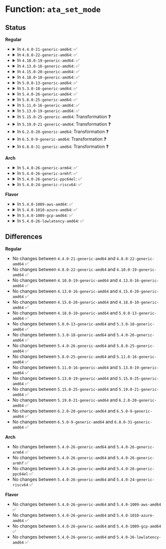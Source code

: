 # Function: <code>ata_set_mode</code>

## Status
<b>Regular</b>
<ul>
<li>
<details>
<summary>In <code>4.4.0-21-generic-amd64</code>: ✅</summary>

```c
int ata_set_mode(struct ata_link * link, struct ata_device * * r_failed_dev)
```

```json
{
  "name": "ata_set_mode",
  "collision_type": "Unique Global",
  "inline_type": "No",
  "funcs": [
    {
      "addr": 18446744071584974368,
      "name": "ata_set_mode",
      "external": true,
      "loc": "drivers/ata/libata-eh.c:3245",
      "file": "drivers/ata/libata-eh.c",
      "inline": "seen, unknown",
      "caller_inline": [],
      "caller_func": [
        "drivers/ata/libata-core.c:ata_bus_probe",
        "drivers/ata/libata-eh.c:ata_eh_recover"
      ]
    }
  ],
  "symbols": [
    {
      "addr": 18446744071584974368,
      "name": "ata_set_mode",
      "section": ".text",
      "bind": "STB_GLOBAL",
      "size": 272
    }
  ]
}
```
</details>
</li>
<li>
<details>
<summary>In <code>4.8.0-22-generic-amd64</code>: ✅</summary>

```c
int ata_set_mode(struct ata_link * link, struct ata_device * * r_failed_dev)
```

```json
{
  "name": "ata_set_mode",
  "collision_type": "Unique Global",
  "inline_type": "No",
  "funcs": [
    {
      "addr": 18446744071585342080,
      "name": "ata_set_mode",
      "external": true,
      "loc": "drivers/ata/libata-eh.c:3336",
      "file": "drivers/ata/libata-eh.c",
      "inline": "seen, unknown",
      "caller_inline": [],
      "caller_func": [
        "drivers/ata/libata-core.c:ata_bus_probe",
        "drivers/ata/libata-eh.c:ata_eh_recover"
      ]
    }
  ],
  "symbols": [
    {
      "addr": 18446744071585342080,
      "name": "ata_set_mode",
      "section": ".text",
      "bind": "STB_GLOBAL",
      "size": 272
    }
  ]
}
```
</details>
</li>
<li>
<details>
<summary>In <code>4.10.0-19-generic-amd64</code>: ✅</summary>

```c
int ata_set_mode(struct ata_link * link, struct ata_device * * r_failed_dev)
```

```json
{
  "name": "ata_set_mode",
  "collision_type": "Unique Global",
  "inline_type": "No",
  "funcs": [
    {
      "addr": 18446744071585543120,
      "name": "ata_set_mode",
      "external": true,
      "loc": "drivers/ata/libata-eh.c:3336",
      "file": "drivers/ata/libata-eh.c",
      "inline": "seen, unknown",
      "caller_inline": [],
      "caller_func": [
        "drivers/ata/libata-core.c:ata_bus_probe",
        "drivers/ata/libata-eh.c:ata_eh_recover"
      ]
    }
  ],
  "symbols": [
    {
      "addr": 18446744071585543120,
      "name": "ata_set_mode",
      "section": ".text",
      "bind": "STB_GLOBAL",
      "size": 272
    }
  ]
}
```
</details>
</li>
<li>
<details>
<summary>In <code>4.13.0-16-generic-amd64</code>: ✅</summary>

```c
int ata_set_mode(struct ata_link * link, struct ata_device * * r_failed_dev)
```

```json
{
  "name": "ata_set_mode",
  "collision_type": "Unique Global",
  "inline_type": "No",
  "funcs": [
    {
      "addr": 18446744071585627200,
      "name": "ata_set_mode",
      "external": true,
      "loc": "drivers/ata/libata-eh.c:3291",
      "file": "drivers/ata/libata-eh.c",
      "inline": "seen, unknown",
      "caller_inline": [],
      "caller_func": [
        "drivers/ata/libata-core.c:ata_bus_probe",
        "drivers/ata/libata-eh.c:ata_eh_recover"
      ]
    }
  ],
  "symbols": [
    {
      "addr": 18446744071585627200,
      "name": "ata_set_mode",
      "section": ".text",
      "bind": "STB_GLOBAL",
      "size": 265
    }
  ]
}
```
</details>
</li>
<li>
<details>
<summary>In <code>4.15.0-20-generic-amd64</code>: ✅</summary>

```c
int ata_set_mode(struct ata_link * link, struct ata_device * * r_failed_dev)
```

```json
{
  "name": "ata_set_mode",
  "collision_type": "Unique Global",
  "inline_type": "No",
  "funcs": [
    {
      "addr": 18446744071586058880,
      "name": "ata_set_mode",
      "external": true,
      "loc": "drivers/ata/libata-eh.c:3289",
      "file": "drivers/ata/libata-eh.c",
      "inline": "seen, unknown",
      "caller_inline": [],
      "caller_func": [
        "drivers/ata/libata-core.c:ata_bus_probe",
        "drivers/ata/libata-eh.c:ata_eh_recover"
      ]
    }
  ],
  "symbols": [
    {
      "addr": 18446744071586058880,
      "name": "ata_set_mode",
      "section": ".text",
      "bind": "STB_GLOBAL",
      "size": 268
    }
  ]
}
```
</details>
</li>
<li>
<details>
<summary>In <code>4.18.0-10-generic-amd64</code>: ✅</summary>

```c
int ata_set_mode(struct ata_link * link, struct ata_device * * r_failed_dev)
```

```json
{
  "name": "ata_set_mode",
  "collision_type": "Unique Global",
  "inline_type": "No",
  "funcs": [
    {
      "addr": 18446744071586306848,
      "name": "ata_set_mode",
      "external": true,
      "loc": "drivers/ata/libata-eh.c:3267",
      "file": "drivers/ata/libata-eh.c",
      "inline": "seen, unknown",
      "caller_inline": [],
      "caller_func": [
        "drivers/ata/libata-core.c:ata_bus_probe",
        "drivers/ata/libata-eh.c:ata_eh_recover"
      ]
    }
  ],
  "symbols": [
    {
      "addr": 18446744071586306848,
      "name": "ata_set_mode",
      "section": ".text",
      "bind": "STB_GLOBAL",
      "size": 275
    }
  ]
}
```
</details>
</li>
<li>
<details>
<summary>In <code>5.0.0-13-generic-amd64</code>: ✅</summary>

```c
int ata_set_mode(struct ata_link * link, struct ata_device * * r_failed_dev)
```

```json
{
  "name": "ata_set_mode",
  "collision_type": "Unique Global",
  "inline_type": "No",
  "funcs": [
    {
      "addr": 18446744071586448384,
      "name": "ata_set_mode",
      "external": true,
      "loc": "drivers/ata/libata-eh.c:3263",
      "file": "drivers/ata/libata-eh.c",
      "inline": "seen, unknown",
      "caller_inline": [],
      "caller_func": [
        "drivers/ata/libata-core.c:ata_bus_probe",
        "drivers/ata/libata-eh.c:ata_eh_recover"
      ]
    }
  ],
  "symbols": [
    {
      "addr": 18446744071586448384,
      "name": "ata_set_mode",
      "section": ".text",
      "bind": "STB_GLOBAL",
      "size": 275
    }
  ]
}
```
</details>
</li>
<li>
<details>
<summary>In <code>5.3.0-18-generic-amd64</code>: ✅</summary>

```c
int ata_set_mode(struct ata_link * link, struct ata_device * * r_failed_dev)
```

```json
{
  "name": "ata_set_mode",
  "collision_type": "Unique Global",
  "inline_type": "No",
  "funcs": [
    {
      "addr": 18446744071586693664,
      "name": "ata_set_mode",
      "external": true,
      "loc": "drivers/ata/libata-eh.c:3248",
      "file": "drivers/ata/libata-eh.c",
      "inline": "seen, unknown",
      "caller_inline": [],
      "caller_func": [
        "drivers/ata/libata-core.c:ata_bus_probe",
        "drivers/ata/libata-eh.c:ata_eh_recover"
      ]
    }
  ],
  "symbols": [
    {
      "addr": 18446744071586693664,
      "name": "ata_set_mode",
      "section": ".text",
      "bind": "STB_GLOBAL",
      "size": 291
    }
  ]
}
```
</details>
</li>
<li>
<details>
<summary>In <code>5.4.0-26-generic-amd64</code>: ✅</summary>

```c
int ata_set_mode(struct ata_link * link, struct ata_device * * r_failed_dev)
```

```json
{
  "name": "ata_set_mode",
  "collision_type": "Unique Global",
  "inline_type": "No",
  "funcs": [
    {
      "addr": 18446744071586839968,
      "name": "ata_set_mode",
      "external": true,
      "loc": "drivers/ata/libata-eh.c:3248",
      "file": "drivers/ata/libata-eh.c",
      "inline": "seen, unknown",
      "caller_inline": [],
      "caller_func": [
        "drivers/ata/libata-core.c:ata_bus_probe",
        "drivers/ata/libata-eh.c:ata_eh_recover"
      ]
    }
  ],
  "symbols": [
    {
      "addr": 18446744071586839968,
      "name": "ata_set_mode",
      "section": ".text",
      "bind": "STB_GLOBAL",
      "size": 291
    }
  ]
}
```
</details>
</li>
<li>
<details>
<summary>In <code>5.8.0-25-generic-amd64</code>: ✅</summary>

```c
int ata_set_mode(struct ata_link * link, struct ata_device * * r_failed_dev)
```

```json
{
  "name": "ata_set_mode",
  "collision_type": "Unique Global",
  "inline_type": "No",
  "funcs": [
    {
      "addr": 18446744071587645632,
      "name": "ata_set_mode",
      "external": true,
      "loc": "drivers/ata/libata-eh.c:3050",
      "file": "drivers/ata/libata-eh.c",
      "inline": "seen, unknown",
      "caller_inline": [],
      "caller_func": [
        "drivers/ata/libata-core.c:ata_bus_probe",
        "drivers/ata/libata-eh.c:ata_eh_recover"
      ]
    }
  ],
  "symbols": [
    {
      "addr": 18446744071587645632,
      "name": "ata_set_mode",
      "section": ".text",
      "bind": "STB_GLOBAL",
      "size": 291
    }
  ]
}
```
</details>
</li>
<li>
<details>
<summary>In <code>5.11.0-16-generic-amd64</code>: ✅</summary>

```c
int ata_set_mode(struct ata_link * link, struct ata_device * * r_failed_dev)
```

```json
{
  "name": "ata_set_mode",
  "collision_type": "Unique Global",
  "inline_type": "No",
  "funcs": [
    {
      "addr": 18446744071587706560,
      "name": "ata_set_mode",
      "external": true,
      "loc": "drivers/ata/libata-eh.c:3050",
      "file": "drivers/ata/libata-eh.c",
      "inline": "seen, unknown",
      "caller_inline": [],
      "caller_func": [
        "drivers/ata/libata-core.c:ata_bus_probe",
        "drivers/ata/libata-eh.c:ata_eh_recover"
      ]
    }
  ],
  "symbols": [
    {
      "addr": 18446744071587706560,
      "name": "ata_set_mode",
      "section": ".text",
      "bind": "STB_GLOBAL",
      "size": 291
    }
  ]
}
```
</details>
</li>
<li>
<details>
<summary>In <code>5.13.0-19-generic-amd64</code>: ✅</summary>

```c
int ata_set_mode(struct ata_link * link, struct ata_device * * r_failed_dev)
```

```json
{
  "name": "ata_set_mode",
  "collision_type": "Unique Global",
  "inline_type": "No",
  "funcs": [
    {
      "addr": 18446744071587585248,
      "name": "ata_set_mode",
      "external": true,
      "loc": "drivers/ata/libata-eh.c:3051",
      "file": "drivers/ata/libata-eh.c",
      "inline": "seen, unknown",
      "caller_inline": [],
      "caller_func": [
        "drivers/ata/libata-core.c:ata_bus_probe",
        "drivers/ata/libata-eh.c:ata_eh_recover"
      ]
    }
  ],
  "symbols": [
    {
      "addr": 18446744071587585248,
      "name": "ata_set_mode",
      "section": ".text",
      "bind": "STB_GLOBAL",
      "size": 292
    }
  ]
}
```
</details>
</li>
<li>
<details>
<summary>In <code>5.15.0-25-generic-amd64</code>: Transformation ❓</summary>

```c
int ata_set_mode(struct ata_link * link, struct ata_device * * r_failed_dev)
```

```json
{
  "name": "ata_set_mode",
  "collision_type": "Unique Global",
  "inline_type": "No",
  "funcs": [
    {
      "addr": 0,
      "name": "ata_set_mode",
      "external": true,
      "loc": "drivers/ata/libata-eh.c:3058",
      "file": "drivers/ata/libata-eh.c",
      "inline": "seen, unknown",
      "caller_inline": [],
      "caller_func": [
        "drivers/ata/libata-core.c:ata_bus_probe",
        "drivers/ata/libata-eh.c:ata_eh_recover"
      ]
    }
  ],
  "symbols": [
    {
      "addr": 18446744071592536302,
      "name": "ata_set_mode.cold",
      "section": ".text",
      "bind": "STB_LOCAL",
      "size": 28
    },
    {
      "addr": 18446744071588168384,
      "name": "ata_set_mode",
      "section": ".text",
      "bind": "STB_GLOBAL",
      "size": 365
    }
  ]
}
```
</details>
</li>
<li>
<details>
<summary>In <code>5.19.0-21-generic-amd64</code>: Transformation ❓</summary>

```c
int ata_set_mode(struct ata_link * link, struct ata_device * * r_failed_dev)
```

```json
{
  "name": "ata_set_mode",
  "collision_type": "Unique Global",
  "inline_type": "No",
  "funcs": [
    {
      "addr": 0,
      "name": "ata_set_mode",
      "external": true,
      "loc": "drivers/ata/libata-eh.c:3060",
      "file": "drivers/ata/libata-eh.c",
      "inline": "seen, unknown",
      "caller_inline": [],
      "caller_func": [
        "drivers/ata/libata-core.c:ata_bus_probe",
        "drivers/ata/libata-eh.c:ata_eh_recover"
      ]
    }
  ],
  "symbols": [
    {
      "addr": 18446744071594412718,
      "name": "ata_set_mode.cold",
      "section": ".text",
      "bind": "STB_LOCAL",
      "size": 28
    },
    {
      "addr": 18446744071589549648,
      "name": "ata_set_mode",
      "section": ".text",
      "bind": "STB_GLOBAL",
      "size": 375
    }
  ]
}
```
</details>
</li>
<li>
<details>
<summary>In <code>6.2.0-20-generic-amd64</code>: Transformation ❓</summary>

```c
int ata_set_mode(struct ata_link * link, struct ata_device * * r_failed_dev)
```

```json
{
  "name": "ata_set_mode",
  "collision_type": "Unique Global",
  "inline_type": "No",
  "funcs": [
    {
      "addr": 0,
      "name": "ata_set_mode",
      "external": true,
      "loc": "drivers/ata/libata-eh.c:3082",
      "file": "drivers/ata/libata-eh.c",
      "inline": "seen, unknown",
      "caller_inline": [],
      "caller_func": [
        "drivers/ata/libata-core.c:ata_bus_probe",
        "drivers/ata/libata-eh.c:ata_eh_recover"
      ]
    }
  ],
  "symbols": [
    {
      "addr": 18446744071596263597,
      "name": "ata_set_mode.cold",
      "section": ".text",
      "bind": "STB_LOCAL",
      "size": 28
    },
    {
      "addr": 18446744071591141712,
      "name": "ata_set_mode",
      "section": ".text",
      "bind": "STB_GLOBAL",
      "size": 375
    }
  ]
}
```
</details>
</li>
<li>
<details>
<summary>In <code>6.5.0-9-generic-amd64</code>: Transformation ❓</summary>

```c
int ata_set_mode(struct ata_link * link, struct ata_device * * r_failed_dev)
```

```json
{
  "name": "ata_set_mode",
  "collision_type": "Unique Global",
  "inline_type": "No",
  "funcs": [
    {
      "addr": 0,
      "name": "ata_set_mode",
      "external": true,
      "loc": "drivers/ata/libata-eh.c:3192",
      "file": "drivers/ata/libata-eh.c",
      "inline": "seen, unknown",
      "caller_inline": [],
      "caller_func": [
        "drivers/ata/libata-core.c:ata_bus_probe",
        "drivers/ata/libata-eh.c:ata_eh_recover"
      ]
    }
  ],
  "symbols": [
    {
      "addr": 18446744071596791740,
      "name": "ata_set_mode.cold",
      "section": ".text",
      "bind": "STB_LOCAL",
      "size": 22
    },
    {
      "addr": 18446744071591500256,
      "name": "ata_set_mode",
      "section": ".text",
      "bind": "STB_GLOBAL",
      "size": 425
    }
  ]
}
```
</details>
</li>
<li>
<details>
<summary>In <code>6.8.0-31-generic-amd64</code>: Transformation ❓</summary>

```c
int ata_set_mode(struct ata_link * link, struct ata_device * * r_failed_dev)
```

```json
{
  "name": "ata_set_mode",
  "collision_type": "Unique Global",
  "inline_type": "No",
  "funcs": [
    {
      "addr": 0,
      "name": "ata_set_mode",
      "external": true,
      "loc": "drivers/ata/libata-eh.c:3191",
      "file": "drivers/ata/libata-eh.c",
      "inline": "seen, unknown",
      "caller_inline": [],
      "caller_func": [
        "drivers/ata/libata-eh.c:ata_eh_recover"
      ]
    }
  ],
  "symbols": [
    {
      "addr": 18446744071597701108,
      "name": "ata_set_mode.cold",
      "section": ".text",
      "bind": "STB_LOCAL",
      "size": 22
    },
    {
      "addr": 18446744071591848896,
      "name": "ata_set_mode",
      "section": ".text",
      "bind": "STB_GLOBAL",
      "size": 425
    }
  ]
}
```
</details>
</li>
</ul>
<b>Arch</b>
<ul>
<li>
<details>
<summary>In <code>5.4.0-26-generic-arm64</code>: ✅</summary>

```c
int ata_set_mode(struct ata_link * link, struct ata_device * * r_failed_dev)
```

```json
{
  "name": "ata_set_mode",
  "collision_type": "Unique Global",
  "inline_type": "No",
  "funcs": [
    {
      "addr": 18446603336499771288,
      "name": "ata_set_mode",
      "external": true,
      "loc": "drivers/ata/libata-eh.c:3248",
      "file": "drivers/ata/libata-eh.c",
      "inline": "seen, unknown",
      "caller_inline": [],
      "caller_func": [
        "drivers/ata/libata-core.c:ata_bus_probe",
        "drivers/ata/libata-eh.c:ata_eh_recover"
      ]
    }
  ],
  "symbols": [
    {
      "addr": 18446603336499771288,
      "name": "ata_set_mode",
      "section": ".text",
      "bind": "STB_GLOBAL",
      "size": 336
    }
  ]
}
```
</details>
</li>
<li>
<details>
<summary>In <code>5.4.0-26-generic-armhf</code>: ✅</summary>

```c
int ata_set_mode(struct ata_link * link, struct ata_device * * r_failed_dev)
```

```json
{
  "name": "ata_set_mode",
  "collision_type": "Unique Global",
  "inline_type": "No",
  "funcs": [
    {
      "addr": 3232215160,
      "name": "ata_set_mode",
      "external": true,
      "loc": "drivers/ata/libata-eh.c:3248",
      "file": "drivers/ata/libata-eh.c",
      "inline": "seen, unknown",
      "caller_inline": [],
      "caller_func": [
        "drivers/ata/libata-core.c:ata_bus_probe",
        "drivers/ata/libata-eh.c:ata_eh_recover"
      ]
    }
  ],
  "symbols": [
    {
      "addr": 3232215160,
      "name": "ata_set_mode",
      "section": ".text",
      "bind": "STB_GLOBAL",
      "size": 364
    }
  ]
}
```
</details>
</li>
<li>
<details>
<summary>In <code>5.4.0-26-generic-ppc64el</code>: ✅</summary>

```c
int ata_set_mode(struct ata_link * link, struct ata_device * * r_failed_dev)
```

```json
{
  "name": "ata_set_mode",
  "collision_type": "Unique Global",
  "inline_type": "No",
  "funcs": [
    {
      "addr": 13835058055293118256,
      "name": "ata_set_mode",
      "external": true,
      "loc": "drivers/ata/libata-eh.c:3248",
      "file": "drivers/ata/libata-eh.c",
      "inline": "seen, unknown",
      "caller_inline": [],
      "caller_func": [
        "drivers/ata/libata-core.c:ata_bus_probe",
        "drivers/ata/libata-eh.c:ata_eh_recover"
      ]
    }
  ],
  "symbols": [
    {
      "addr": 13835058055293118256,
      "name": "ata_set_mode",
      "section": ".text",
      "bind": "STB_GLOBAL",
      "size": 456
    }
  ]
}
```
</details>
</li>
<li>
<details>
<summary>In <code>5.4.0-24-generic-riscv64</code>: ✅</summary>

```c
int ata_set_mode(struct ata_link * link, struct ata_device * * r_failed_dev)
```

```json
{
  "name": "ata_set_mode",
  "collision_type": "Unique Global",
  "inline_type": "No",
  "funcs": [
    {
      "addr": 18446743936276926154,
      "name": "ata_set_mode",
      "external": true,
      "loc": "drivers/ata/libata-eh.c:3248",
      "file": "drivers/ata/libata-eh.c",
      "inline": "seen, unknown",
      "caller_inline": [],
      "caller_func": [
        "drivers/ata/libata-core.c:ata_bus_probe",
        "drivers/ata/libata-eh.c:ata_eh_recover"
      ]
    }
  ],
  "symbols": [
    {
      "addr": 18446743936276926154,
      "name": "ata_set_mode",
      "section": ".text",
      "bind": "STB_GLOBAL",
      "size": 282
    }
  ]
}
```
</details>
</li>
</ul>
<b>Flavor</b>
<ul>
<li>
<details>
<summary>In <code>5.4.0-1009-aws-amd64</code>: ✅</summary>

```c
int ata_set_mode(struct ata_link * link, struct ata_device * * r_failed_dev)
```

```json
{
  "name": "ata_set_mode",
  "collision_type": "Unique Global",
  "inline_type": "No",
  "funcs": [
    {
      "addr": 18446744071586598544,
      "name": "ata_set_mode",
      "external": true,
      "loc": "drivers/ata/libata-eh.c:3248",
      "file": "drivers/ata/libata-eh.c",
      "inline": "seen, unknown",
      "caller_inline": [],
      "caller_func": [
        "drivers/ata/libata-core.c:ata_bus_probe",
        "drivers/ata/libata-eh.c:ata_eh_recover"
      ]
    }
  ],
  "symbols": [
    {
      "addr": 18446744071586598544,
      "name": "ata_set_mode",
      "section": ".text",
      "bind": "STB_GLOBAL",
      "size": 291
    }
  ]
}
```
</details>
</li>
<li>
<details>
<summary>In <code>5.4.0-1010-azure-amd64</code>: ✅</summary>

```c
int ata_set_mode(struct ata_link * link, struct ata_device * * r_failed_dev)
```

```json
{
  "name": "ata_set_mode",
  "collision_type": "Unique Global",
  "inline_type": "No",
  "funcs": [
    {
      "addr": 18446744071586467056,
      "name": "ata_set_mode",
      "external": true,
      "loc": "drivers/ata/libata-eh.c:3248",
      "file": "drivers/ata/libata-eh.c",
      "inline": "seen, unknown",
      "caller_inline": [],
      "caller_func": [
        "drivers/ata/libata-core.c:ata_bus_probe",
        "drivers/ata/libata-eh.c:ata_eh_recover"
      ]
    }
  ],
  "symbols": [
    {
      "addr": 18446744071586467056,
      "name": "ata_set_mode",
      "section": ".text",
      "bind": "STB_GLOBAL",
      "size": 291
    }
  ]
}
```
</details>
</li>
<li>
<details>
<summary>In <code>5.4.0-1009-gcp-amd64</code>: ✅</summary>

```c
int ata_set_mode(struct ata_link * link, struct ata_device * * r_failed_dev)
```

```json
{
  "name": "ata_set_mode",
  "collision_type": "Unique Global",
  "inline_type": "No",
  "funcs": [
    {
      "addr": 18446744071586794528,
      "name": "ata_set_mode",
      "external": true,
      "loc": "drivers/ata/libata-eh.c:3248",
      "file": "drivers/ata/libata-eh.c",
      "inline": "seen, unknown",
      "caller_inline": [],
      "caller_func": [
        "drivers/ata/libata-core.c:ata_bus_probe",
        "drivers/ata/libata-eh.c:ata_eh_recover"
      ]
    }
  ],
  "symbols": [
    {
      "addr": 18446744071586794528,
      "name": "ata_set_mode",
      "section": ".text",
      "bind": "STB_GLOBAL",
      "size": 291
    }
  ]
}
```
</details>
</li>
<li>
<details>
<summary>In <code>5.4.0-26-lowlatency-amd64</code>: ✅</summary>

```c
int ata_set_mode(struct ata_link * link, struct ata_device * * r_failed_dev)
```

```json
{
  "name": "ata_set_mode",
  "collision_type": "Unique Global",
  "inline_type": "No",
  "funcs": [
    {
      "addr": 18446744071586900624,
      "name": "ata_set_mode",
      "external": true,
      "loc": "drivers/ata/libata-eh.c:3248",
      "file": "drivers/ata/libata-eh.c",
      "inline": "seen, unknown",
      "caller_inline": [],
      "caller_func": [
        "drivers/ata/libata-core.c:ata_bus_probe",
        "drivers/ata/libata-eh.c:ata_eh_recover"
      ]
    }
  ],
  "symbols": [
    {
      "addr": 18446744071586900624,
      "name": "ata_set_mode",
      "section": ".text",
      "bind": "STB_GLOBAL",
      "size": 291
    }
  ]
}
```
</details>
</li>
</ul>

## Differences
<b>Regular</b>
<ul>
<li>
No changes between <code>4.4.0-21-generic-amd64</code> and <code>4.8.0-22-generic-amd64</code> ✅
</li>
<li>
No changes between <code>4.8.0-22-generic-amd64</code> and <code>4.10.0-19-generic-amd64</code> ✅
</li>
<li>
No changes between <code>4.10.0-19-generic-amd64</code> and <code>4.13.0-16-generic-amd64</code> ✅
</li>
<li>
No changes between <code>4.13.0-16-generic-amd64</code> and <code>4.15.0-20-generic-amd64</code> ✅
</li>
<li>
No changes between <code>4.15.0-20-generic-amd64</code> and <code>4.18.0-10-generic-amd64</code> ✅
</li>
<li>
No changes between <code>4.18.0-10-generic-amd64</code> and <code>5.0.0-13-generic-amd64</code> ✅
</li>
<li>
No changes between <code>5.0.0-13-generic-amd64</code> and <code>5.3.0-18-generic-amd64</code> ✅
</li>
<li>
No changes between <code>5.3.0-18-generic-amd64</code> and <code>5.4.0-26-generic-amd64</code> ✅
</li>
<li>
No changes between <code>5.4.0-26-generic-amd64</code> and <code>5.8.0-25-generic-amd64</code> ✅
</li>
<li>
No changes between <code>5.8.0-25-generic-amd64</code> and <code>5.11.0-16-generic-amd64</code> ✅
</li>
<li>
No changes between <code>5.11.0-16-generic-amd64</code> and <code>5.13.0-19-generic-amd64</code> ✅
</li>
<li>
No changes between <code>5.13.0-19-generic-amd64</code> and <code>5.15.0-25-generic-amd64</code> ✅
</li>
<li>
No changes between <code>5.15.0-25-generic-amd64</code> and <code>5.19.0-21-generic-amd64</code> ✅
</li>
<li>
No changes between <code>5.19.0-21-generic-amd64</code> and <code>6.2.0-20-generic-amd64</code> ✅
</li>
<li>
No changes between <code>6.2.0-20-generic-amd64</code> and <code>6.5.0-9-generic-amd64</code> ✅
</li>
<li>
No changes between <code>6.5.0-9-generic-amd64</code> and <code>6.8.0-31-generic-amd64</code> ✅
</li>
</ul>
<b>Arch</b>
<ul>
<li>
No changes between <code>5.4.0-26-generic-amd64</code> and <code>5.4.0-26-generic-arm64</code> ✅
</li>
<li>
No changes between <code>5.4.0-26-generic-amd64</code> and <code>5.4.0-26-generic-armhf</code> ✅
</li>
<li>
No changes between <code>5.4.0-26-generic-amd64</code> and <code>5.4.0-26-generic-ppc64el</code> ✅
</li>
<li>
No changes between <code>5.4.0-26-generic-amd64</code> and <code>5.4.0-24-generic-riscv64</code> ✅
</li>
</ul>
<b>Flavor</b>
<ul>
<li>
No changes between <code>5.4.0-26-generic-amd64</code> and <code>5.4.0-1009-aws-amd64</code> ✅
</li>
<li>
No changes between <code>5.4.0-26-generic-amd64</code> and <code>5.4.0-1010-azure-amd64</code> ✅
</li>
<li>
No changes between <code>5.4.0-26-generic-amd64</code> and <code>5.4.0-1009-gcp-amd64</code> ✅
</li>
<li>
No changes between <code>5.4.0-26-generic-amd64</code> and <code>5.4.0-26-lowlatency-amd64</code> ✅
</li>
</ul>
